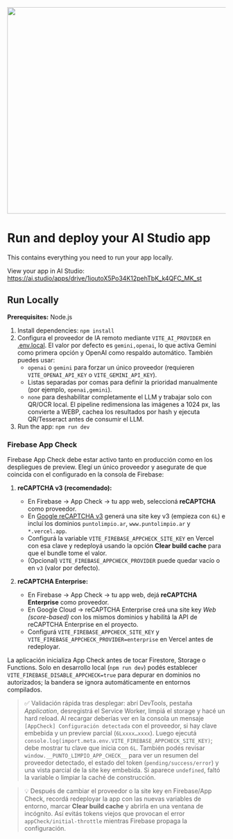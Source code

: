 <div align="center">
<img width="1200" height="475" alt="GHBanner" src="https://github.com/user-attachments/assets/0aa67016-6eaf-458a-adb2-6e31a0763ed6" />
</div>

# Run and deploy your AI Studio app

This contains everything you need to run your app locally.

View your app in AI Studio: https://ai.studio/apps/drive/1ioutoX5Po34K12pehTbK_k4QFC_MK_st

## Run Locally

**Prerequisites:**  Node.js


1. Install dependencies:
   `npm install`
2. Configura el proveedor de IA remoto mediante `VITE_AI_PROVIDER` en [.env.local](.env.local). El valor por defecto es `gemini,openai`, lo que activa Gemini como primera opción y OpenAI como respaldo automático. También puedes usar:
   - `openai` o `gemini` para forzar un único proveedor (requieren `VITE_OPENAI_API_KEY` o `VITE_GEMINI_API_KEY`).
   - Listas separadas por comas para definir la prioridad manualmente (por ejemplo, `openai,gemini`).
   - `none` para deshabilitar completamente el LLM y trabajar solo con QR/OCR local.
   El pipeline redimensiona las imágenes a 1024 px, las convierte a WEBP, cachea los resultados por hash y ejecuta QR/Tesseract antes de consumir el LLM.
3. Run the app:
   `npm run dev`

### Firebase App Check

Firebase App Check debe estar activo tanto en producción como en los despliegues de preview. Elegí un único proveedor y asegurate de que coincida con el configurado en la consola de Firebase:

1. **reCAPTCHA v3 (recomendado):**
   - En Firebase → App Check → tu app web, seleccioná **reCAPTCHA** como proveedor.
   - En [Google reCAPTCHA v3](https://www.google.com/recaptcha/admin/create) generá una site key v3 (empieza con `6L`) e incluí los dominios `puntolimpio.ar`, `www.puntolimpio.ar` y `*.vercel.app`.
   - Configurá la variable `VITE_FIREBASE_APPCHECK_SITE_KEY` en Vercel con esa clave y redeployá usando la opción **Clear build cache** para que el bundle tome el valor.
   - (Opcional) `VITE_FIREBASE_APPCHECK_PROVIDER` puede quedar vacío o en `v3` (valor por defecto).

2. **reCAPTCHA Enterprise:**
   - En Firebase → App Check → tu app web, dejá **reCAPTCHA Enterprise** como proveedor.
   - En Google Cloud → reCAPTCHA Enterprise creá una site key *Web (score-based)* con los mismos dominios y habilitá la API de reCAPTCHA Enterprise en el proyecto.
   - Configurá `VITE_FIREBASE_APPCHECK_SITE_KEY` y `VITE_FIREBASE_APPCHECK_PROVIDER=enterprise` en Vercel antes de redeployar.

La aplicación inicializa App Check antes de tocar Firestore, Storage o Functions. Solo en desarrollo local (`npm run dev`) podés establecer `VITE_FIREBASE_DISABLE_APPCHECK=true` para depurar en dominios no autorizados; la bandera se ignora automáticamente en entornos compilados.

> ✅ Validación rápida tras desplegar: abrí DevTools, pestaña *Application*, desregistrá el Service Worker, limpiá el storage y hacé un hard reload. Al recargar deberías ver en la consola un mensaje `[AppCheck] Configuración detectada` con el proveedor, si hay clave embebida y un preview parcial (`6Lxxxx…xxxx`). Luego ejecutá `console.log(import.meta.env.VITE_FIREBASE_APPCHECK_SITE_KEY)`; debe mostrar tu clave que inicia con `6L`. También podés revisar `window.__PUNTO_LIMPIO_APP_CHECK__` para ver un resumen del proveedor detectado, el estado del token (`pending/success/error`) y una vista parcial de la site key embebida. Si aparece `undefined`, faltó la variable o limpiar la caché de construcción.

> 💡 Después de cambiar el proveedor o la site key en Firebase/App Check, recordá redeployar la app con las nuevas variables de entorno, marcar **Clear build cache** y abrirla en una ventana de incógnito. Así evitás tokens viejos que provocan el error `appCheck/initial-throttle` mientras Firebase propaga la configuración.
